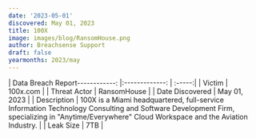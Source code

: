 ```yaml
---
date: '2023-05-01'
discovered: May 01, 2023
title: 100X
image: images/blog/RansomHouse.png
author: Breachsense Support
draft: false
yearmonths: 2023/may
---
```


| Data Breach Report------------:     |:-------------:    | :-----:|
| Victim      | 100x.com      | 
| Threat Actor      | RansomHouse      | 
| Date Discovered      | May 01, 2023      | 
| Description      | 100X is a Miami headquartered, full-service Information Technology Consulting and Software Development Firm, specializing in "Anytime/Everywhere" Cloud Workspace and the Aviation Industry.      | 
| Leak Size      | 7TB      | 

